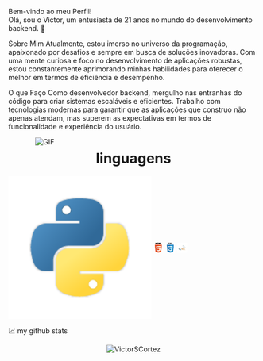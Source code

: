 Bem-vindo ao meu Perfil!</br>
Olá, sou o Victor, um entusiasta de 21 anos no mundo do desenvolvimento backend. 🚀

Sobre Mim
Atualmente, estou imerso no universo da programação, apaixonado por desafios e sempre em busca de soluções inovadoras. Com uma mente curiosa e foco no desenvolvimento de aplicações robustas, estou constantemente aprimorando minhas habilidades para oferecer o melhor em termos de eficiência e desempenho.

O que Faço
Como desenvolvedor backend, mergulho nas entranhas do código para criar sistemas escaláveis e eficientes. Trabalho com tecnologias modernas para garantir que as aplicações que construo não apenas atendam, mas superem as expectativas em termos de funcionalidade e experiência do usuário.

  <img align="right" alt="GIF" src=https://github.com/VictorSCortez/VictorSCortez/assets/151647997/57deb166-547c-46a8-a803-cecd87e50e45 width="450" />
  
<h1 align="center">linguagens</h1>

<code><img whidth="2" align="center" src="https://raw.githubusercontent.com/github/explore/80688e429a7d4ef2fca1e82350fe8e3517d3494d/topics/python/python.png"></code>
<code><img height="20" align="center" src=https://raw.githubusercontent.com/github/explore/80688e429a7d4ef2fca1e82350fe8e3517d3494d/topics/html/html.png></code>
<code><img height="20" align="center" src=https://raw.githubusercontent.com/github/explore/80688e429a7d4ef2fca1e82350fe8e3517d3494d/topics/css/css.png></code>
<code><img height="20" align="center" src="https://raw.githubusercontent.com/github/explore/80688e429a7d4ef2fca1e82350fe8e3517d3494d/topics/mysql/mysql.png"></code>


<!--Por hoje é isso pessoal-->
 
📈 my github stats

<p align="center"> <img src="https://github-readme-stats.vercel.app/api?username=VictorSCortez&show_icons=true&theme=gotham" alt="VictorSCortez" />
